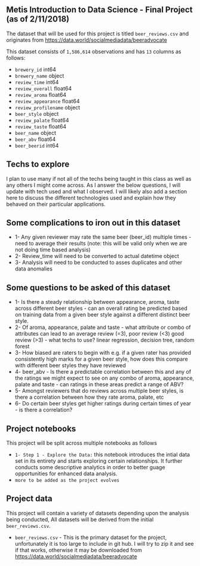 ## Metis Introduction to Data Science - Final Project (as of 2/11/2018)

The dataset that will be used for this project is titled `beer_reviews.csv` and originates from https://data.world/socialmediadata/beeradvocate

This dataset consists of `1,586,614` observations and has `13` columns as follows:
* `brewery_id`            int64
* `brewery_name`          object
* `review_time`           int64
* `review_overall`        float64
* `review_aroma`          float64
* `review_appearance`     float64
* `review_profilename`    object
* `beer_style`            object
* `review_palate`         float64
* `review_taste`          float64
* `beer_name`             object
* `beer_abv`              float64
* `beer_beerid`           int64

## Techs to explore
I plan to use many if not all of the techs being taught in this class as well as any others I might come across. As I answer the below questions, I will update with tech used and what I observed.  I will likely also add a section here to discuss the different technologies used and explain how they behaved on their particular applications.


## Some complications to iron out in this dataset
* 1- Any given reviewer may rate the same beer (beer_id) multiple times - need to average their results (note: this will be valid only when we are not doing time based analysis)
* 2- Review_time will need to be converted to actual datetime object
* 3- Analysis will need to be conducted to asses duplicates and other data anomalies

## Some questions to be asked of this dataset
* 1- Is there a steady relationship between appearance, aroma, taste across different beer styles - can an overall rating be predicted based on training data from a given beer style against a different distinct beer style.  
* 2- Of aroma, appearance, palate and taste - what attribute or combo of attributes can lead to an average review (=3), poor review (<3) good review (>3) - what techs to use? linear regression, decision tree, random forest
* 3- How biased are raters to begin with e.g.  if a given rater has provided consistently high marks for a given beer style, how does this compare with different beer styles they have reviewed
* 4- beer_abv - Is there a predictable correlation between this and any of the ratings we might expect to see on any combo of aroma, appearance, palate and taste - can ratings in these areas predict a range of ABV? 
* 5- Amongst reviewers that do reviews across multiple beer styles, is there a correlation between how they rate aroma, palate, etc
* 6- Do certain beer styles get higher ratings during certain times of year - is there a correlation?

## Project notebooks
This project will be split across multiple notebooks as follows

* `1- Step 1 - Explore the Data:` this notebook introduces the intial data set in its entirety and starts exploring certain relationships. It further conducts some descriptive analytics in order to better guage opportunities for enhanced data analysis.
*  `more to be added as the project evolves`


## Project data
This project will contain a variety of datasets depending upon the analysis being conducted,  All datasets will be derived from the initial `beer_reviews.csv`.

* `beer_reviews.csv` - This is the primary dataset for the project, unfortunately it is too large to include in git hub.  I will try to zip it and see if that works, otherwise it may be downloaded from https://data.world/socialmediadata/beeradvocate